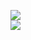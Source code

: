 [![](https://img.shields.io/badge/Made%20With-Github%20Spray-lightgrey.svg?style=for-the-badge&logo=github)](https://github.com/Annihil/github-spray#17427)  
[![](https://i.imgur.com/2DrTn0Z.gif)](https://github.com/Annihil/github-spray)